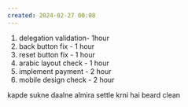 ```yaml
---
created: 2024-02-27 00:08
---
```

1. delegation validation- 1hour
2. back button fix - 1 hour
3. reset button fix - 1 hour
4. arabic layout check - 1 hour
5. implement payment - 2 hour
6. mobile design check - 2 hour

kapde sukne daalne
almira settle krni hai
beard clean
